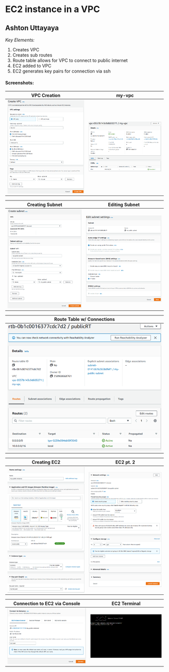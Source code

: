 # EC2 instance in a VPC

## Ashton Uttayaya

*Key Elements:*

1. Creates VPC
2. Creates sub routes
3. Route table allows for VPC to connect to public internet
4. EC2 added to VPC
5. EC2 generates key pairs for connection via ssh

#### Screenshots:

VPC Creation               | my-vpc                    |
:-------------------------:|:-------------------------:|
![VPC](img/img1.png)       | ![my-vpc](img/img2.png)   |


Creating Subnet            | Editing Subnet            |
:-------------------------:|:-------------------------:|
![subnet](img/img3.png)    | ![editing](img/img4.png)  |


Route Table w/ Connections | 
:-------------------------:|
![my-rt](img/img5.png) |

Creating EC2               | EC2 pt. 2                 |
:-------------------------:|:-------------------------:|
![EC2](img/img6.png)       | ![EC2-2](img/img7.png)    |

Connection to EC2 via Console | EC2 Terminal                 |
:-------------------------:|:-------------------------:|
![EC2-connect](img/img8.png) | ![EC2-terminal](img/img9.png)    |